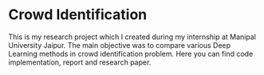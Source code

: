 # Crowd Identification

This is my research project which I created during my internship at Manipal University Jaipur.
The main objective was to compare various Deep Learning methods in crowd identification problem. Here you can find code implementation, report and research paper.
